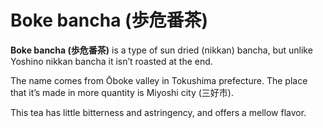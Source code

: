 # Boke bancha (歩危番茶)

**Boke bancha (歩危番茶)** is a type of sun dried (nikkan) bancha, but unlike Yoshino nikkan bancha it isn’t roasted at the end.

The name comes from Ōboke valley in Tokushima prefecture. The place that it’s made in more quantity is Miyoshi city (三好市).

This tea has little bitterness and astringency, and offers a mellow flavor.

